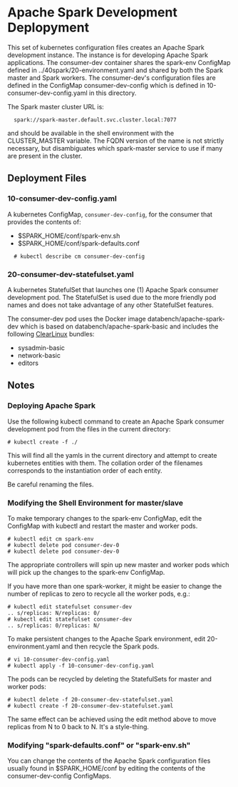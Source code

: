 # Apache Spark Development Deplopyment

This set of kubernetes configuration files creates an Apache Spark
development instance. The instance is for developing Apache Spark
applications. The consumer-dev container shares the spark-env
ConfigMap defined in ../40spark/20-environment.yaml and shared
by both the Spark master and Spark workers. The consumer-dev's
configuration files are defined in the ConfigMap consumer-dev-config
which is defined in 10-consumer-dev-config.yaml in this directory.

The Spark master cluster URL is:

```
  spark://spark-master.default.svc.cluster.local:7077
```

and should be available in the shell environment with the
CLUSTER_MASTER variable.  The FQDN version of the name is
not strictly necessary, but disambiguates which spark-master
service to use if many are present in the cluster.

## Deployment Files

### 10-consumer-dev-config.yaml 

A kubernetes ConfigMap, ```consumer-dev-config```, for the consumer
that provides the contents of:

- $SPARK_HOME/conf/spark-env.sh
- $SPARK_HOME/conf/spark-defaults.conf

```
  # kubectl describe cm consumer-dev-config
```

### 20-consumer-dev-statefulset.yaml 

A kubernetes StatefulSet that launches one (1) Apache Spark consumer
development pod. The StatefulSet is used due to the more friendly pod
names and does not take advantage of any other StatefulSet features.

The consumer-dev pod uses the Docker image databench/apache-spark-dev
which is based on databench/apache-spark-basic and includes the following
[ClearLinux][1] bundles:

- sysadmin-basic
- network-basic
- editors

## Notes

### Deploying Apache Spark

Use the following kubectl command to create an Apache Spark consumer
development pod from the files in the current directory:

```
# kubectl create -f ./
```

This will find all the yamls in the current directory and attempt to
create kubernetes entities with them. The collation order of the
filenames corresponds to the instantiation order of each entity.

Be careful renaming the files.

### Modifying the Shell Environment for master/slave

To make temporary changes to the spark-env ConfigMap, 
edit the ConfigMap with kubectl and restart the master
and worker pods.

```
# kubectl edit cm spark-env
# kubectl delete pod consumer-dev-0
# kubectl delete pod consumer-dev-0
```

The appropriate controllers will spin up new master and worker
pods which will pick up the changes to the spark-env ConfigMap.

If you have more than one spark-worker, it might be easier to change
the number of replicas to zero to recycle all the worker pods, e.g.:

```
# kubectl edit statefulset consumer-dev
.. s/replicas: N/replicas: 0/
# kubectl edit statefulset consumer-dev
.. s/replicas: 0/replicas: N/
```

To make persistent changes to the Apache Spark environment, edit
20-environment.yaml and then recycle the Spark pods.

```
# vi 10-consumer-dev-config.yaml
# kubectl apply -f 10-consumer-dev-config.yaml
```

The pods can be recycled by deleting the StatefulSets for master
and worker pods:
```
# kubectl delete -f 20-consumer-dev-statefulset.yaml
# kubectl create -f 20-consumer-dev-statefulset.yaml
```

The same effect can be achieved using the edit method above to
move replicas from N to 0 back to N. It's a style-thing.


### Modifying "spark-defaults.conf" or "spark-env.sh"

You can change the contents of the Apache Spark configuration files
usually found in $SPARK_HOME/conf by editing the contents of the
consumer-dev-config ConfigMaps.






[1]: http://clearlinux.org
